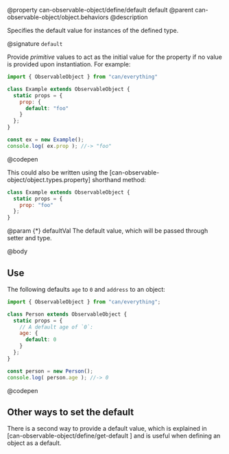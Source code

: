 @property can-observable-object/define/default default
@parent can-observable-object/object.behaviors
@description

Specifies the default value for instances of the defined type.

@signature `default`

  Provide *primitive* values to act as the initial value for the property if no value is provided upon instantiation. For example:

  ```js
  import { ObservableObject } from "can/everything"

  class Example extends ObservableObject {
    static props = {
      prop: {
        default: "foo"
      }
    };
  }

  const ex = new Example();
  console.log( ex.prop ); //-> "foo"
  ```
  @codepen

  This could also be written using the [can-observable-object/object.types.property] shorthand method:

  ```js
  class Example extends ObservableObject {
    static props = {
      prop: "foo"
    };
  }
  ```

  @param {*} defaultVal The default value, which will be passed through setter and type.

@body

## Use

The following defaults `age` to `0` and `address` to an object:

```js
import { ObservableObject } from "can/everything";

class Person extends ObservableObject {
  static props = {
    // A default age of `0`:
    age: {
      default: 0
    }
  };
}

const person = new Person();
console.log( person.age ); //-> 0
```
@codepen

## Other ways to set the default

There is a second way to provide a default value, which is explained in [can-observable-object/define/get-default ] and is useful when defining an object as a default.
